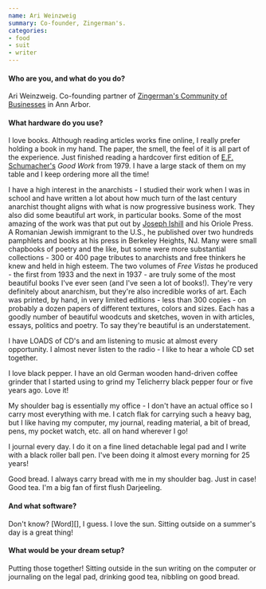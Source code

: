 ```yaml
---
name: Ari Weinzweig
summary: Co-founder, Zingerman's.
categories:
- food
- suit
- writer
---
```


#### Who are you, and what do you do?

Ari Weinzweig. Co-founding partner of [Zingerman's Community of Businesses](http://www.zingermanscommunity.com/ "The Zingerman's website.") in Ann Arbor.

#### What hardware do you use?

I love books. Although reading articles works fine online, I really prefer holding a book in my hand. The paper, the smell, the feel of it is all part of the experience. Just finished reading a hardcover first edition of [E.F. Schumacher's](https://en.wikipedia.org/wiki/E._F._Schumacher "The Wikipedia entry for E.F. Schumacher.") *Good Work* from 1979. I have a large stack of them on my table and I keep ordering more all the time! 

I have a high interest in the anarchists - I studied their work when I was in school and have written a lot about how much turn of the last century anarchist thought aligns with what is now progressive business work. They also did some beautiful art work, in particular books. Some of the most amazing of the work was that put out by [Joseph Ishill](http://deepblue.lib.umich.edu/bitstream/handle/2027.42/108168/works.html "The University of Michigan's page about Joseph Ishill.") and his Oriole Press. A Romanian Jewish immigrant to the U.S., he published over two hundreds pamphlets and books at his press in Berkeley Heights, NJ. Many were small chapbooks of poetry and the like, but some were more substantial collections - 300 or 400 page tributes to anarchists and free thinkers he knew and held in high esteem. The two volumes of *Free Vistas* he produced - the first from 1933 and the next in 1937 - are truly some of the most beautiful books I've ever seen (and I've seen a lot of books!). They're very definitely about anarchism, but they're also incredible works of art. Each was printed, by hand, in very limited editions - less than 300 copies - on probably a dozen papers of different textures, colors and sizes. Each has a goodly number of beautiful woodcuts and sketches, woven in with articles, essays, politics and poetry. To say they're beautiful is an understatement. 

I have LOADS of CD's and am listening to music at almost every opportunity. I almost never listen to the radio - I like to hear a whole CD set together.

I love black pepper. I have an old German wooden hand-driven coffee grinder that I started using to grind my Telicherry black pepper four or five years ago. Love it! 

My shoulder bag is essentially my office - I don't have an actual office so I carry most everything with me. I catch flak for carrying such a heavy bag, but I like having my computer, my journal, reading material, a bit of bread, pens, my pocket watch, etc. all on hand wherever I go!

I journal every day. I do it on a fine lined detachable legal pad and I write with a black roller ball pen. I've been doing it almost every morning for 25 years! 

Good bread. I always carry bread with me in my shoulder bag. Just in case! Good tea. I'm a big fan of first flush Darjeeling.

#### And what software?

Don't know? [Word][], I guess. I love the sun. Sitting outside on a summer's day is a great thing! 

#### What would be your dream setup?

Putting those together! Sitting outside in the sun writing on the computer or journaling on the legal pad, drinking good tea, nibbling on good bread. 